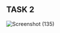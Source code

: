## TASK 2

![Screenshot (135)](https://github.com/user-attachments/assets/b6981e29-f4c9-4a14-8c1b-a04e24522c91)
